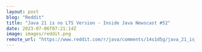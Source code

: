 ```yaml
---
layout: post
blog: "Reddit"
title: "Java 21 is no LTS Version - Inside Java Newscast #52"
date: 2023-07-06T07:21:14Z
image: images/reddit.png
remote_url: "https://www.reddit.com/r/java/comments/14s1d5g/java_21_is_no_lts_version_inside_java_newscast_52/"
---
```

